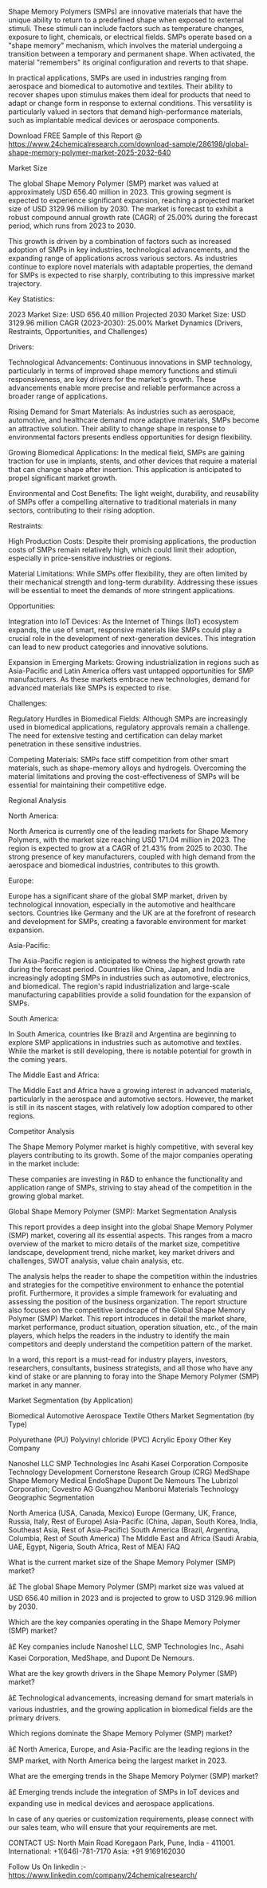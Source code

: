 Shape Memory Polymers (SMPs) are innovative materials that have the unique ability to return to a predefined shape when exposed to external stimuli. These stimuli can include factors such as temperature changes, exposure to light, chemicals, or electrical fields. SMPs operate based on a "shape memory" mechanism, which involves the material undergoing a transition between a temporary and permanent shape. When activated, the material "remembers" its original configuration and reverts to that shape.

In practical applications, SMPs are used in industries ranging from aerospace and biomedical to automotive and textiles. Their ability to recover shapes upon stimulus makes them ideal for products that need to adapt or change form in response to external conditions. This versatility is particularly valued in sectors that demand high-performance materials, such as implantable medical devices or aerospace components.

Download FREE Sample of this Report @ https://www.24chemicalresearch.com/download-sample/286198/global-shape-memory-polymer-market-2025-2032-640

Market Size

The global Shape Memory Polymer (SMP) market was valued at approximately USD 656.40 million in 2023. This growing segment is expected to experience significant expansion, reaching a projected market size of USD 3129.96 million by 2030. The market is forecast to exhibit a robust compound annual growth rate (CAGR) of 25.00% during the forecast period, which runs from 2023 to 2030.

This growth is driven by a combination of factors such as increased adoption of SMPs in key industries, technological advancements, and the expanding range of applications across various sectors. As industries continue to explore novel materials with adaptable properties, the demand for SMPs is expected to rise sharply, contributing to this impressive market trajectory.

Key Statistics:

2023 Market Size: USD 656.40 million
Projected 2030 Market Size: USD 3129.96 million
CAGR (2023-2030): 25.00%
Market Dynamics (Drivers, Restraints, Opportunities, and Challenges)

Drivers:

Technological Advancements: Continuous innovations in SMP technology, particularly in terms of improved shape memory functions and stimuli responsiveness, are key drivers for the market's growth. These advancements enable more precise and reliable performance across a broader range of applications.

Rising Demand for Smart Materials: As industries such as aerospace, automotive, and healthcare demand more adaptive materials, SMPs become an attractive solution. Their ability to change shape in response to environmental factors presents endless opportunities for design flexibility.

Growing Biomedical Applications: In the medical field, SMPs are gaining traction for use in implants, stents, and other devices that require a material that can change shape after insertion. This application is anticipated to propel significant market growth.

Environmental and Cost Benefits: The light weight, durability, and reusability of SMPs offer a compelling alternative to traditional materials in many sectors, contributing to their rising adoption.

Restraints:

High Production Costs: Despite their promising applications, the production costs of SMPs remain relatively high, which could limit their adoption, especially in price-sensitive industries or regions.

Material Limitations: While SMPs offer flexibility, they are often limited by their mechanical strength and long-term durability. Addressing these issues will be essential to meet the demands of more stringent applications.

Opportunities:

Integration into IoT Devices: As the Internet of Things (IoT) ecosystem expands, the use of smart, responsive materials like SMPs could play a crucial role in the development of next-generation devices. This integration can lead to new product categories and innovative solutions.

Expansion in Emerging Markets: Growing industrialization in regions such as Asia-Pacific and Latin America offers vast untapped opportunities for SMP manufacturers. As these markets embrace new technologies, demand for advanced materials like SMPs is expected to rise.

Challenges:

Regulatory Hurdles in Biomedical Fields: Although SMPs are increasingly used in biomedical applications, regulatory approvals remain a challenge. The need for extensive testing and certification can delay market penetration in these sensitive industries.

Competing Materials: SMPs face stiff competition from other smart materials, such as shape-memory alloys and hydrogels. Overcoming the material limitations and proving the cost-effectiveness of SMPs will be essential for maintaining their competitive edge.

Regional Analysis

North America:

North America is currently one of the leading markets for Shape Memory Polymers, with the market size reaching USD 171.04 million in 2023. The region is expected to grow at a CAGR of 21.43% from 2025 to 2030. The strong presence of key manufacturers, coupled with high demand from the aerospace and biomedical industries, contributes to this growth.

Europe:

Europe has a significant share of the global SMP market, driven by technological innovation, especially in the automotive and healthcare sectors. Countries like Germany and the UK are at the forefront of research and development for SMPs, creating a favorable environment for market expansion.

Asia-Pacific:

The Asia-Pacific region is anticipated to witness the highest growth rate during the forecast period. Countries like China, Japan, and India are increasingly adopting SMPs in industries such as automotive, electronics, and biomedical. The region's rapid industrialization and large-scale manufacturing capabilities provide a solid foundation for the expansion of SMPs.

South America:

In South America, countries like Brazil and Argentina are beginning to explore SMP applications in industries such as automotive and textiles. While the market is still developing, there is notable potential for growth in the coming years.

The Middle East and Africa:

The Middle East and Africa have a growing interest in advanced materials, particularly in the aerospace and automotive sectors. However, the market is still in its nascent stages, with relatively low adoption compared to other regions.

Competitor Analysis

The Shape Memory Polymer market is highly competitive, with several key players contributing to its growth. Some of the major companies operating in the market include:

These companies are investing in R&D to enhance the functionality and application range of SMPs, striving to stay ahead of the competition in the growing global market.

Global Shape Memory Polymer (SMP): Market Segmentation Analysis

This report provides a deep insight into the global Shape Memory Polymer (SMP) market, covering all its essential aspects. This ranges from a macro overview of the market to micro details of the market size, competitive landscape, development trend, niche market, key market drivers and challenges, SWOT analysis, value chain analysis, etc.

The analysis helps the reader to shape the competition within the industries and strategies for the competitive environment to enhance the potential profit. Furthermore, it provides a simple framework for evaluating and assessing the position of the business organization. The report structure also focuses on the competitive landscape of the Global Shape Memory Polymer (SMP) Market. This report introduces in detail the market share, market performance, product situation, operation situation, etc., of the main players, which helps the readers in the industry to identify the main competitors and deeply understand the competition pattern of the market.

In a word, this report is a must-read for industry players, investors, researchers, consultants, business strategists, and all those who have any kind of stake or are planning to foray into the Shape Memory Polymer (SMP) market in any manner.

Market Segmentation (by Application)

Biomedical
Automotive
Aerospace
Textile
Others
Market Segmentation (by Type)

Polyurethane (PU)
Polyvinyl chloride (PVC)
Acrylic
Epoxy
Other
Key Company

Nanoshel LLC
SMP Technologies Inc
Asahi Kasei Corporation
Composite Technology Development
Cornerstone Research Group (CRG)
MedShape
Shape Memory Medical
EndoShape
Dupont De Nemours
The Lubrizol Corporation; Covestro AG
Guangzhou Manborui Materials Technology
Geographic Segmentation

North America (USA, Canada, Mexico)
Europe (Germany, UK, France, Russia, Italy, Rest of Europe)
Asia-Pacific (China, Japan, South Korea, India, Southeast Asia, Rest of Asia-Pacific)
South America (Brazil, Argentina, Columbia, Rest of South America)
The Middle East and Africa (Saudi Arabia, UAE, Egypt, Nigeria, South Africa, Rest of MEA)
FAQ 

What is the current market size of the Shape Memory Polymer (SMP) market?

â£ The global Shape Memory Polymer (SMP) market size was valued at USD 656.40 million in 2023 and is projected to grow to USD 3129.96 million by 2030.

Which are the key companies operating in the Shape Memory Polymer (SMP) market?

â£ Key companies include Nanoshel LLC, SMP Technologies Inc., Asahi Kasei Corporation, MedShape, and Dupont De Nemours.

What are the key growth drivers in the Shape Memory Polymer (SMP) market?

â£ Technological advancements, increasing demand for smart materials in various industries, and the growing application in biomedical fields are the primary drivers.

Which regions dominate the Shape Memory Polymer (SMP) market?

â£ North America, Europe, and Asia-Pacific are the leading regions in the SMP market, with North America being the largest market in 2023.

What are the emerging trends in the Shape Memory Polymer (SMP) market?

â£ Emerging trends include the integration of SMPs in IoT devices and expanding use in medical devices and aerospace applications.

In case of any queries or customization requirements, please connect with our sales team, who will ensure that your requirements are met.

CONTACT US:
North Main Road Koregaon Park, Pune, India - 411001.
International: +1(646)-781-7170
Asia: +91 9169162030

Follow Us On linkedin :- https://www.linkedin.com/company/24chemicalresearch/
